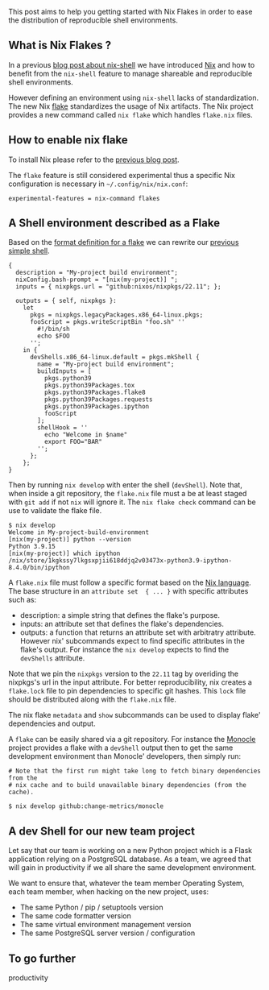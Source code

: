 
This post aims to help you getting started with Nix Flakes in order to ease the distribution of reproducible shell environments.

## What is Nix Flakes ?

In a previous [blog post about nix-shell](https://www.softwarefactory-project.io/howto-manage-shareable-reproducible-nix-environments-via-nix-shell.html) we have introduced [Nix](https://nixos.org/) and how to benefit from the `nix-shell` feature to manage shareable and reproducible shell environments.

However defining an environment using `nix-shell` lacks of standardization. The new Nix [flake](https://nixos.org/manual/nix/stable/command-ref/new-cli/nix3-flake.html) standardizes the usage of Nix artifacts. The Nix project provides a new command called `nix flake` which handles `flake.nix` files.

## How to enable nix flake

To install Nix please refer to the [previous blog post](https://www.softwarefactory-project.io/howto-manage-shareable-reproducible-nix-environments-via-nix-shell.html#how-to-install-nix).

The `flake` feature is still considered experimental thus a specific Nix configuration is necessary in `~/.config/nix/nix.conf`:

```
experimental-features = nix-command flakes
```

## A Shell environment described as a Flake

Based on the [format definition for a flake](https://nixos.org/manual/nix/stable/command-ref/new-cli/nix3-flake.html#flake-format) we can rewrite our [previous simple shell](https://www.softwarefactory-project.io/howto-manage-shareable-reproducible-nix-environments-via-nix-shell.html#a-simple-shell-nix-definition).

```
{
  description = "My-project build environment";
  nixConfig.bash-prompt = "[nix(my-project)] ";
  inputs = { nixpkgs.url = "github:nixos/nixpkgs/22.11"; };

  outputs = { self, nixpkgs }:
    let
      pkgs = nixpkgs.legacyPackages.x86_64-linux.pkgs;
      fooScript = pkgs.writeScriptBin "foo.sh" ''
        #!/bin/sh
        echo $FOO
      '';
    in {
      devShells.x86_64-linux.default = pkgs.mkShell {
        name = "My-project build environment";
        buildInputs = [
          pkgs.python39
          pkgs.python39Packages.tox
          pkgs.python39Packages.flake8
          pkgs.python39Packages.requests
          pkgs.python39Packages.ipython
          fooScript
        ];
        shellHook = ''
          echo "Welcome in $name"
          export FOO="BAR"
        '';
      };
    };
}
```

Then by running `nix develop` with enter the shell (`devShell`).
Note that, when inside a git repository, the `flake.nix` file must a be at least
staged with `git add` if not `nix` will ignore it. The `nix flake check` command
can be use to validate the flake file.

```
$ nix develop
Welcome in My-project-build-environment
[nix(my-project)] python --version
Python 3.9.15
[nix(my-project)] which ipython
/nix/store/1kgkssy7lkgsxpjii618ddjq2v03473x-python3.9-ipython-8.4.0/bin/ipython
```

A `flake.nix` file must follow a specific format based on the [Nix language](https://nixos.org/guides/nix-language.html). The base structure in an `attribute set  { ... }` with specific attributes such as:

  - description: a simple string that defines the flake's purpose.
  - inputs: an attribute set that defines the flake's dependencies.
  - outputs: a function that returns an attribute set with arbitratry attribute. However nix' subcommands expect to find specific attributes in the flake's output. For instance the `nix develop` expects to find the `devShells` attribute.

Note that we pin the `nixpkgs` version to the `22.11` tag by overiding the
nixpkgs's url in the input attribute. For better reproducibility, nix creates a
`flake.lock` file to pin dependencies to specific git hashes. This `lock` file
should be distributed along with the `flake.nix` file.

The nix flake `metadata` and `show` subcommands can be used to display flake'
dependencies and output.

A `flake` can be easily shared via a git repository. For instance the [Monocle](https://github.com/change-metrics/monocle) project provides a flake with a `devShell` output then to
get the same development environment than Monocle' developers, then simply run:

```
# Note that the first run might take long to fetch binary dependencies from the
# nix cache and to build unavailable binary dependencies (from the cache).

$ nix develop github:change-metrics/monocle
```

## A dev Shell for our new team project

Let say that our team is working on a new Python project which is a Flask application
relying on a PostgreSQL database. As a team, we agreed that will gain in productivity
if we all share the same development environment.

We want to ensure that, whatever the team member Operating System, each team member,
when hacking on the new project, uses:

 - The same Python / pip / setuptools version
 - The same code formatter version
 - The same virtual environment management version
 - The same PostgreSQL server version / configuration



## To go further

productivity
